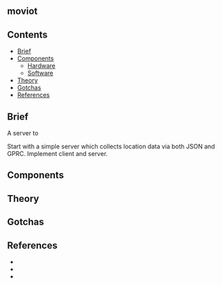 ## moviot ##

## Contents ##
- [Brief](#brief)
- [Components](#components)
  - [Hardware](#hardware)
  - [Software](#software)
- [Theory](#theory)
- [Gotchas](#gotchas)
- [References](#references)

## Brief ##
A server to 

Start with a simple server which collects location data via both JSON and GPRC. Implement client and server.   

## Components ##

## Theory ##

## Gotchas ##

## References ## 
+ [](https://)
+ [](https://) 
+ [](https://)

